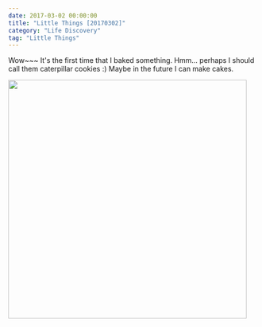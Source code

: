 ```yaml
---
date: 2017-03-02 00:00:00
title: "Little Things [20170302]"
category: "Life Discovery"
tag: "Little Things"
---
```


Wow~~~ It's the first time that I baked something. Hmm... perhaps I should call them caterpillar cookies :) Maybe in the future I can make cakes.

<img class="img-responsive center-block" src="https://raw.githubusercontent.com/joshua19881228/my_blogs/master/Life_Discovery/Little_Things/figures/20170302.jpg" alt="" width="480"/>